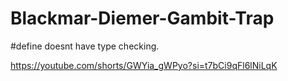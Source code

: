 # Blackmar-Diemer-Gambit-Trap
#define doesnt have type checking.

https://youtube.com/shorts/GWYia_gWPyo?si=t7bCi9qFl6lNiLqK
